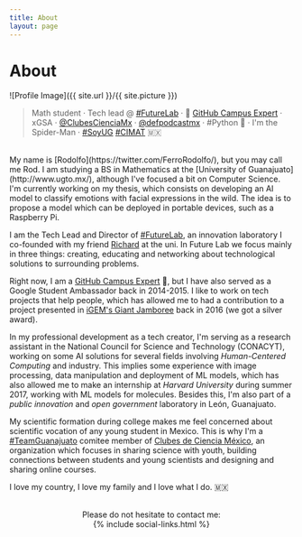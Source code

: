 ```yaml
---
title: About
layout: page
---
```


# About

![Profile Image]({{ site.url }}/{{ site.picture }})

> Math student · Tech lead @ [#FutureLab](https://www.facebook.com/f.lab.mx/) · 🚩 [GitHub Campus Expert](https://githubcampus.expert/RodolfoFerro/) · xGSA · [@ClubesCienciaMx](https://twitter.com/ClubesCienciaMx) · [@defpodcastmx](https://twitter.com/defpodcastmx) · #Python 🐍 · I'm the Spider-Man · [#SoyUG](https://twitter.com/UdeGuanajuato) [#CIMAT](https://twitter.com/cimatoficial) 🇲🇽

<br>
My name is [Rodolfo](https://twitter.com/FerroRodolfo/), but you may call me Rod. I am studying a BS in Mathematics at the [University of Guanajuato](http://www.ugto.mx/), although I've focused a bit on Computer Science.  I'm currently working on my thesis, which consists on developing an AI model to classify emotions with facial expressions in the wild. The idea is to propose a model which can be deployed in portable devices, such as a Raspberry Pi.

I am the Tech Lead and Director of [#FutureLab](https://www.facebook.com/f.lab.mx/), an innovation laboratory I co-founded with my friend [Richard](https://twitter.com/richard016) at the uni. In Future Lab we focus mainly in three things: creating, educating and networking about technological solutions to surrounding problems.

Right now, I am a [GitHub Campus Expert](https://githubcampus.expert/RodolfoFerro/) 🚩, but I have also served as a Google Student Ambassador back in 2014-2015. I like to work on tech projects that help people, which has allowed me to had a contribution to a project presented in [iGEM's Giant Jamboree](http://2016.igem.org/Team:Guanajuato_Mx) back in 2016 (we got a silver award).

In my professional development as a tech creator, I'm serving as a research assistant in the National Council for Science and Technology (CONACYT), working on some AI solutions for several fields involving *Human-Centered Computing* and industry. This implies some experience with image processing, data manipulation and deployment of ML models, which has also allowed me to make an internship at *Harvard University* during summer 2017, working with ML models for molecules. Besides this, I'm also part of a *public innovation* and *open government* laboratory in León, Guanajuato.

My scientific formation during college makes me feel concerned about scientific vocation of any young student in Mexico. This is why I'm a [#TeamGuanajuato](https://www.clubesdeciencia.mx/member/12/) comitee member of [Clubes de Ciencia México](https://www.clubesdeciencia.mx/), an organization which focuses in sharing science with youth, building connections between students and young scientists and designing and sharing online courses.

I love my country, I love my family and I love what I do. 🇲🇽

<br>
<center>
Please do not hesitate to contact me: <br>
{% include social-links.html %}
</center>
